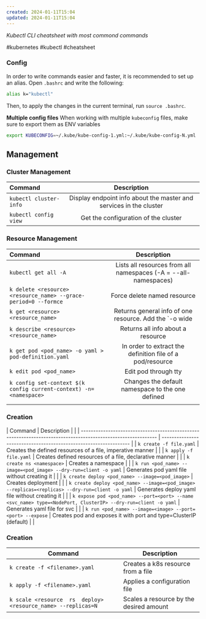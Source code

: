 ```yaml
---
created: 2024-01-11T15:04
updated: 2024-01-11T15:04
---
```

*Kubectl CLI cheatsheet with most commond commands*

#kubernetes #kubectl #cheatsheet 

### Config
In order to write commands easier and faster, it is recommended to set up an alias. Open `.bashrc` and write the following:

```bash
alias k="kubectl"
```

Then, to apply the changes in the current terminal, run  `source .bashrc`.

**Multiple config files**
When working with multiple `kubeconfig` files, make sure to export them as ENV variables

```bash
export KUBECONFIG=~/.kube/kube-config-1.yml:~/.kube/kube-config-N.yml
```

## Management

### Cluster Management

| Command                |                            Description                             |
|:---------------------- |:------------------------------------------------------------------:|
| `kubectl cluster-info` | Display endpoint info about the master and services in the cluster |
| `kubectl config view`  |                Get the configuration of the cluster                |

### Resource Management

| Command                                                           |                                                     Description                                                      |
|:----------------------------------------------------------------- |:--------------------------------------------------------------------------------------------------------------------:|
| `kubectl get all -A`                                              |                           Lists all resources from all namespaces (-A = --all-namespaces)                            |
| `k delete <resource> <resource_name> --grace-period=0 --formce`   |                                             Force delete named resource                                              |
| `k get <resource> <resource_name>`                                | Returns general info of one resource. Add the `-o wide|json` flag for more info or to return the info in json format |
| `k describe <resource> <resource_name>`                           |                                          Returns all info about a resource                                           |
| `k get pod <pod_name> -o yaml > pod-definition.yaml`              |                              In order to extract the definition file of a pod/resource                               |
| `k edit pod <pod_name>`                                           |                                                 Edit pod through tty                                                 |
| `k config set-context $(k config current-context) -n=<namespace>` |                                   Changes the default namespace to the one defined                                   |
|                                                                   |                                                                                                                      |

### Creation

| Command                                                                                                       | Description                                                       |     |
| ------------------------------------------------------------------------------------------------------------- | ----------------------------------------------------------------- |
| `k create -f file.yaml`                                                                                       | Creates the defined resources of a file, imperative manner        |     |
| `k apply -f file.yaml`                                                                                        | Creates defined resources of a file, declarative manner           |     |
| `k create ns <namespace>`                                                                                     | Creates a namespace                                               |     |
| `k run <pod_name> --image=<pod_image> --dry-run=client -o yaml`                                               | Generates pod yaml file without creating it                       |     |
| `k create deploy <pod_name> --image=<pod_image>`                                                              | Creates deployment                                                |     |
| `k create deploy <pod_name> --image=<pod_image> --replicas=<replicas> --dry-run=client -o yaml`               | Generates deploy yaml file without creating it                    |     |
| `k expose pod <pod_name> --port=<port> --name <svc_name> type=<NodePort, ClusterIP> --dry-run=client -o yaml` | Generates yaml file for svc                                       |     |
| `k run <pod_name> --image=<image> --port=<port> --expose`                                                     | Creates pod and exposes it with port and type=ClusterIP (default) |    |

### Creation
| Command                                                         | Description                             |
| --------------------------------------------------------------- | --------------------------------------- |
| `k create -f <filename>.yaml`                                   | Creates a k8s resource from a file      |
| `k apply -f <filename>.yaml`                                    | Applies a configuration file            |
| `k scale <resource  rs  deploy> <resource_name> --replicas=N` | Scales a resource by the desired amount |
